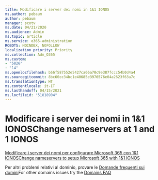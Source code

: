 ```yaml
---
title: Modificare i server dei nomi in 1&1 IONOS
ms.author: pebaum
author: pebaum
manager: scotv
ms.date: 04/21/2020
ms.audience: Admin
ms.topic: article
ms.service: o365-administration
ROBOTS: NOINDEX, NOFOLLOW
localization_priority: Priority
ms.collection: Adm_O365
ms.custom:
- "5826"
- "14"
ms.openlocfilehash: b66f587552e5427ca66a70c9e387fccc54b0d4a4
ms.sourcegitcommit: 8bc60ec34bc1e40685e3976576e04a2623f63a7c
ms.translationtype: HT
ms.contentlocale: it-IT
ms.lasthandoff: 04/15/2021
ms.locfileid: "51818904"
---
```

# <a name="change-nameservers-at-1-and-1-ionos"></a><span data-ttu-id="6cf16-102">Modificare i server dei nomi in 1&1 IONOS</span><span class="sxs-lookup"><span data-stu-id="6cf16-102">Change nameservers at 1 and 1 IONOS</span></span>

[<span data-ttu-id="6cf16-103">Modificare i server dei nomi per configurare Microsoft 365 con 1&1 IONOS</span><span class="sxs-lookup"><span data-stu-id="6cf16-103">Change nameservers to setup Microsoft 365 with 1&1 IONOS</span></span>](https://docs.microsoft.com/microsoft-365/admin/dns/change-nameservers-at-1-1-internet)

<span data-ttu-id="6cf16-104">Per altri problemi relativi al dominio, provare le [Domande frequenti sui domini](https://docs.microsoft.com/microsoft-365/admin/setup/domains-faq)</span><span class="sxs-lookup"><span data-stu-id="6cf16-104">For other domains issues try the [Domains FAQ](https://docs.microsoft.com/microsoft-365/admin/setup/domains-faq)</span></span>